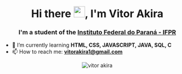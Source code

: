 <h1 align="center">Hi there <img src="https://raw.githubusercontent.com/kaueMarques/kaueMarques/master/hi.gif" width="30px">, I'm Vitor Akira</h1>
<h3 align="center">I'm a student of the <a href="https://reitoria.ifpr.edu.br/">Instituto Federal do Paraná - IFPR</a></h3>

- 🌱 I’m currently learning **HTML, CSS, JAVASCRIPT, JAVA, SQL, C**
- 📫 How to reach me: **vitorakira1@gmail.com**

<p align="center">
<img src="https://github-readme-stats.vercel.app/api?username=vitorakiray&show_icons=true" alt="vitor akira"/> 
</p>
